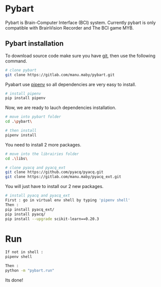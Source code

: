 # Pybart

Pybart is Brain-Computer Interface (BCI) system. Currently pybart is only
compatible with BrainVision Recorder and The BCI game MYB.

## Pybart installation


To download source code make sure you have [git](https://git-scm.com/), then use the following command.
```bash
# clone pybart
git clone https://gitlab.com/manu.maby/pybart.git
```

Pyabart use [pipenv](https://github.com/pypa/pipenv/) so all dependencies are very easy to install.
```bash
# install pipenv
pip install pipenv
```

Now, we are ready to lauch dependencies installation.
```bash
# move into pybart folder
cd .\pybart\

# then install
pipenv install

```

You need to install 2 more packages.
```bash
# move into the librairies folder
cd .\libs\

# clone pyacq and pyacq_ext
git clone https://github.com/pyacq/pyacq.git
git clone https://gitlab.com/manu.maby/pyacq_ext.git
```

You will just have to install our 2 new packages.
```bash
# install pyacq and pyacq_ext
First : go in virtual env shell by typing 'pipenv shell'
Then :
pip install pyacq_ext/
pip install pyacq/
pip install --upgrade scikit-learn==0.20.3

```

# Run
```bash
If not in shell :
pipenv shell

Then :
python -m "pybart.run"


```

Its done!

